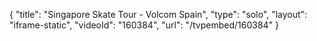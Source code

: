 {
    "title": "Singapore Skate Tour - Volcom Spain",
    "type": "solo",
    "layout": "iframe-static",
    "videoId": "160384",
    "url": "\/tvpembed\/160384"
}